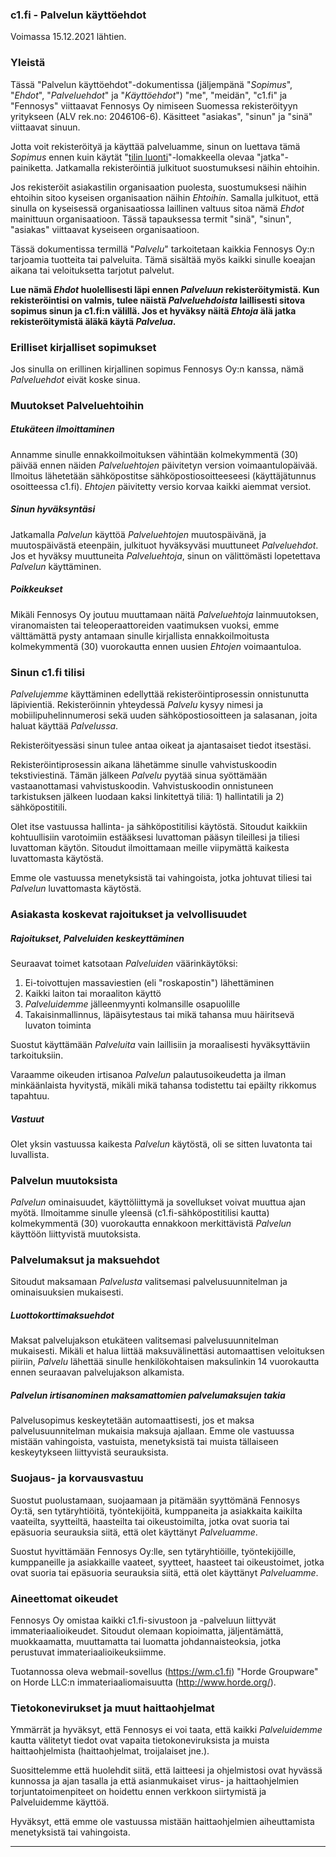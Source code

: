### c1.fi - Palvelun käyttöehdot

Voimassa 15.12.2021 lähtien.

### Yleistä

Tässä "Palvelun käyttöehdot"-dokumentissa (jäljempänä "*Sopimus*", "*Ehdot*", "*Palveluehdot*" ja "*Käyttöehdot*") "me", "meidän", "c1.fi" ja "Fennosys" viittaavat Fennosys Oy nimiseen Suomessa rekisteröityyn yritykseen (ALV rek.no: 2046106-6). Käsitteet "asiakas", "sinun" ja "sinä" viittaavat sinuun.

Jotta voit rekisteröityä ja käyttää palveluamme, sinun on luettava tämä *Sopimus* ennen kuin käytät "[tilin luonti](/signup?lang=fi)"-lomakkeella olevaa "jatka"-painiketta. Jatkamalla rekisteröintiä julkituot suostumuksesi näihin ehtoihin.

Jos rekisteröit asiakastilin organisaation puolesta, suostumuksesi näihin ehtoihin sitoo kyseisen organisaation näihin *Ehtoihin*. Samalla julkituot, että sinulla on kyseisessä organisaatiossa laillinen valtuus sitoa nämä *Ehdot* mainittuun organisaatioon. Tässä tapauksessa termit "sinä", "sinun", "asiakas" viittaavat kyseiseen organisaatioon.

Tässä dokumentissa termillä "*Palvelu*" tarkoitetaan kaikkia Fennosys Oy:n tarjoamia tuotteita tai palveluita. Tämä sisältää myös kaikki sinulle koeajan aikana tai veloituksetta tarjotut palvelut.

**Lue nämä *Ehdot* huolellisesti läpi ennen *Palveluun* rekisteröitymistä. Kun rekisteröintisi on valmis, tulee näistä *Palveluehdoista* laillisesti sitova sopimus sinun ja c1.fi:n välillä. Jos et hyväksy näitä *Ehtoja* älä jatka rekisteröitymistä äläkä käytä *Palvelua*.**

### Erilliset kirjalliset sopimukset

Jos sinulla on erillinen kirjallinen sopimus Fennosys Oy:n kanssa, nämä *Palveluehdot* eivät koske sinua.

### Muutokset Palveluehtoihin

##### Etukäteen ilmoittaminen

Annamme sinulle ennakkoilmoituksen vähintään kolmekymmentä (30) päivää ennen näiden *Palveluehtojen* päivitetyn version voimaantulopäivää. Ilmoitus lähetetään sähköpostitse sähköpostiosoitteeseesi (käyttäjätunnus osoitteessa c1.fi). *Ehtojen* päivitetty versio korvaa kaikki aiemmat versiot.

##### Sinun hyväksyntäsi

Jatkamalla *Palvelun* käyttöä *Palveluehtojen* muutospäivänä, ja muutospäivästä eteenpäin, julkituot hyväksyväsi muuttuneet *Palveluehdot*. Jos et hyväksy muuttuneita *Palveluehtoja*, sinun on välittömästi lopetettava *Palvelun* käyttäminen.

##### Poikkeukset

Mikäli Fennosys Oy joutuu muuttamaan näitä *Palveluehtoja* lainmuutoksen, viranomaisten tai teleoperaattoreiden vaatimuksen vuoksi, emme välttämättä pysty antamaan sinulle kirjallista ennakkoilmoitusta kolmekymmentä (30) vuorokautta ennen uusien *Ehtojen* voimaantuloa.

### Sinun c1.fi tilisi

*Palvelujemme* käyttäminen edellyttää rekisteröintiprosessin onnistunutta läpivientiä. Rekisteröinnin yhteydessä *Palvelu* kysyy nimesi ja mobiilipuhelinnumerosi sekä uuden sähköpostiosoitteen ja salasanan, joita haluat käyttää *Palvelussa*.

Rekisteröityessäsi sinun tulee antaa oikeat ja ajantasaiset tiedot itsestäsi.

Rekisteröintiprosessin aikana lähetämme sinulle vahvistuskoodin tekstiviestinä. Tämän jälkeen *Palvelu* pyytää sinua syöttämään vastaanottamasi vahvistuskoodin. Vahvistuskoodin onnistuneen tarkistuksen jälkeen luodaan kaksi linkitettyä tiliä: 1) hallintatili ja 2) sähköpostitili.

Olet itse vastuussa hallinta- ja sähköpostitilisi käytöstä. Sitoudut kaikkiin kohtuullisiin varotoimiin estääksesi luvattoman pääsyn tileillesi ja tiliesi luvattoman käytön. Sitoudut ilmoittamaan meille viipymättä kaikesta luvattomasta käytöstä.

Emme ole vastuussa menetyksistä tai vahingoista, jotka johtuvat tiliesi tai *Palvelun* luvattomasta käytöstä.

### Asiakasta koskevat rajoitukset ja velvollisuudet

##### Rajoitukset, *Palveluiden* keskeyttäminen

Seuraavat toimet katsotaan *Palveluiden* väärinkäytöksi:

1. Ei-toivottujen massaviestien (eli "roskapostin") lähettäminen
2. Kaikki laiton tai moraaliton käyttö
3. *Palveluidemme* jälleenmyynti kolmansille osapuolille
4. Takaisinmallinnus, läpäisytestaus tai mikä tahansa muu häiritsevä luvaton toiminta

Suostut käyttämään *Palveluita* vain laillisiin ja moraalisesti hyväksyttäviin tarkoituksiin.

Varaamme oikeuden irtisanoa *Palvelun* palautusoikeudetta ja ilman minkäänlaista hyvitystä, mikäli mikä tahansa todistettu tai epäilty rikkomus tapahtuu.

##### Vastuut

Olet yksin vastuussa kaikesta *Palvelun* käytöstä, oli se sitten luvatonta tai luvallista.

### Palvelun muutoksista

*Palvelun* ominaisuudet, käyttöliittymä ja sovellukset voivat muuttua ajan myötä. Ilmoitamme sinulle yleensä (c1.fi-sähköpostitilisi kautta) kolmekymmentä (30) vuorokautta ennakkoon merkittävistä *Palvelun* käyttöön liittyvistä muutoksista.

### Palvelumaksut ja maksuehdot

Sitoudut maksamaan *Palvelusta* valitsemasi palvelusuunnitelman ja ominaisuuksien mukaisesti.

##### Luottokorttimaksuehdot

Maksat palvelujakson etukäteen valitsemasi palvelusuunnitelman mukaisesti. Mikäli et halua liittää maksuvälinettäsi automaattisen veloituksen piiriin, *Palvelu* lähettää sinulle henkilökohtaisen maksulinkin 14 vuorokautta ennen seuraavan palvelujakson alkamista.

##### *Palvelun* irtisanominen maksamattomien palvelumaksujen takia

Palvelusopimus keskeytetään automaattisesti, jos et maksa palvelusuunnitelman mukaisia maksuja ajallaan. Emme ole vastuussa mistään vahingoista, vastuista, menetyksistä tai muista tällaiseen keskeytykseen liittyvistä seurauksista.

### Suojaus- ja korvausvastuu

Suostut puolustamaan, suojaamaan ja pitämään syyttömänä Fennosys Oy:tä, sen tytäryhtiöitä, työntekijöitä, kumppaneita ja asiakkaita kaikilta vaateilta, syytteiltä, haasteilta tai oikeustoimilta, jotka ovat suoria tai epäsuoria seurauksia siitä, että olet käyttänyt *Palveluamme*.

Suostut hyvittämään Fennosys Oy:lle, sen tytäryhtiöille, työntekijöille, kumppaneille ja asiakkaille vaateet, syytteet, haasteet tai oikeustoimet, jotka ovat suoria tai epäsuoria seurauksia siitä, että olet käyttänyt *Palveluamme*.

### Aineettomat oikeudet

Fennosys Oy omistaa kaikki c1.fi-sivustoon ja -palveluun liittyvät immateriaalioikeudet. Sitoudut olemaan kopioimatta, jäljentämättä, muokkaamatta, muuttamatta tai luomatta johdannaisteoksia, jotka perustuvat immateriaalioikeuksiimme.

Tuotannossa oleva webmail-sovellus (https://wm.c1.fi) "Horde Groupware" on Horde LLC:n immateriaaliomaisuutta (http://www.horde.org/).

### Tietokonevirukset ja muut haittaohjelmat

Ymmärrät ja hyväksyt, että Fennosys ei voi taata, että kaikki *Palveluidemme* kautta välitetyt tiedot ovat vapaita tietokoneviruksista ja muista haittaohjelmista (haittaohjelmat, troijalaiset jne.).

Suosittelemme että huolehdit siitä, että laitteesi ja ohjelmistosi ovat hyvässä kunnossa ja ajan tasalla ja että asianmukaiset virus- ja haittaohjelmien torjuntatoimenpiteet on hoidettu ennen verkkoon siirtymistä ja Palveluidemme käyttöä.

Hyväksyt, että emme ole vastuussa mistään haittaohjelmien aiheuttamista menetyksistä tai vahingoista.

---
